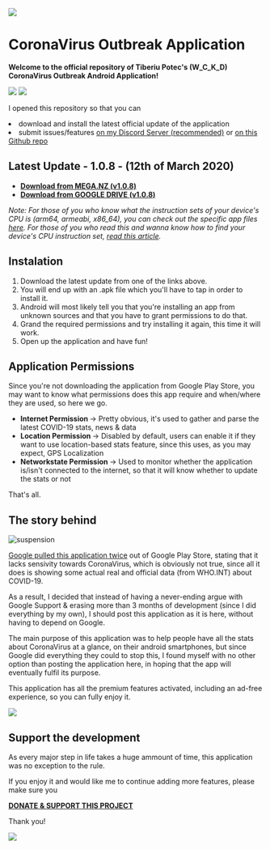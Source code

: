 ![](https://i.imgur.com/uKvgnK4.jpg)


# CoronaVirus Outbreak Application

<b> Welcome to the official repository of Tiberiu Potec's (W_C_K_D) CoronaVirus Outbreak Android Application! </b>

![](https://i.imgur.com/lJvjEtm.jpg)
![](https://i.imgur.com/q3BRFZK.jpg)



I opened this repository so that you can <li> download and install the latest official update of the application </li> <li> submit issues/features [on my Discord Server (recommended)](https://discord.gg/r3spSc) or [on this Github repo](https://github.com/TheWCKD/CoronaVirus-Outbreak-App/issues)</li>

<h2> Latest Update - 1.0.8 - (12th of March 2020)</h2>

- <b> [Download from MEGA.NZ (v1.0.8)](https://mega.nz/#!cIJjjSKZ!QjYGA9DF-McLxsEUpN5uK6VEWbkQ-Ue4wMLXMpqYYY0) </b>
- <b> [Download from GOOGLE DRIVE (v1.0.8)](https://drive.google.com/open?id=1W_WUHYwtYo0Z4t9bR_rAm7NvOb_l2Yb9) </b>

<i>Note: For those of you who know what the instruction sets of your device's CPU is (arm64, armeabi, x86_64), you can check out the specific app files [here](https://mega.nz/#F!RBgnRS7Z!ykNrwvgk2wvb51IbE6YRPw). For those of you who read this and wanna know how to find your device's CPU instruction set, [read this article](https://android.gadgethacks.com/how-to/android-basics-see-what-kind-processor-you-have-arm-arm64-x86-0168051/).</i>

<h2> Instalation </h2>

1. Download the latest update from one of the links above.
2. You will end up with an .apk file which you'll have to tap in order to install it.
3. Android will most likely tell you that you're installing an app from unknown sources and that you have to grant permissions to do that.
4. Grand the required permissions and try installing it again, this time it will work.
5. Open up the application and have fun! 

<h2> Application Permissions </h2>

Since you're not downloading the application from Google Play Store, you may want to know what permissions does this app require and when/where they are used, so here we go.

- <b> Internet Permission </b> -> Pretty obvious, it's used to gather and parse the latest COVID-19 stats, news & data
- <b> Location Permission </b>-> Disabled by default, users can enable it if they want to use location-based stats feature, since this uses, as you may expect, GPS Localization
- <b> Networkstate Permission </b> -> Used to monitor whether the application is/isn't connected to the internet, so that it will know whether to update the stats or not

That's all.

<h2> The story behind</h2>

![suspension](https://i.imgur.com/TjjHf91.png)


[Google pulled this application twice](https://i.imgur.com/odHVpRE.png) out of Google Play Store, stating that it lacks sensivity towards CoronaVirus, which is obviously not true, since all it does is showing some actual real and official data (from WHO.INT) about COVID-19.

As a result, I decided that instead of having a never-ending argue with Google Support & erasing more than 3 months of development (since I did everything by my own), I should post this application as it is here, without having to depend on Google.

The main purpose of this application was to help people have all the stats about CoronaVirus at a glance, on their android smartphones, but since Google did everything they could to stop this, I found myself with no other option than posting the application here, in hoping that the app will eventually fulfil its purpose.

This application has all the premium features activated, including an ad-free experience, so you can fully enjoy it.

![](https://thumbs.gfycat.com/ColdHonorableBurro-size_restricted.gif)

<h2> Support the development </h2>

As every major step in life takes a huge ammount of time, this application was no exception to the rule.

If you enjoy it and would like me to continue adding more features, please make sure you

<b>[DONATE & SUPPORT THIS PROJECT](https://www.paypal.com/cgi-bin/webscr?cmd=_s-xclick&hosted_button_id=YUFZGFLDERYMG&source=url) </b>

Thank you!

![](https://media.tenor.com/images/c674ba98c40f6793eaf10a1356c1c36a/tenor.gif)

